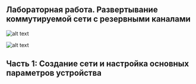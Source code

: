 ## Лабораторная работа. Развертывание коммутируемой сети с резервными каналами

![alt text](https://github.com/Eliminir/OTUSLABS/blob/Labs/LAB7/1.JPG)

![alt text](https://github.com/Eliminir/OTUSLABS/blob/Labs/LAB7/2.JPG)

## Часть 1:	Создание сети и настройка основных параметров устройства
